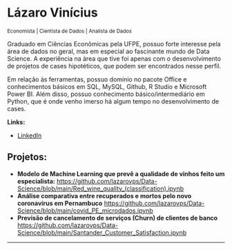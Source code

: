 # Lázaro Vinícius
<sub>Economista | Cientista de Dados | Analista de Dados</sub>

Graduado em Ciências Econômicas pela UFPE, possuo forte interesse pela área de dados no geral, mas em especial ao fascinante mundo de Data Science. A experiência na área que tive foi apenas com o desenvolvimento de projetos de cases hipotéticos, que podem ser encontrados nesse perfil.

Em relação às ferramentas, possuo domínio no pacote Office e conhecimentos básicos em SQL, MySQL, Github, R Studio e Microsoft Power BI. Além disso, possuo conhecimento básico/intermediário em Python, que é onde venho imerso há algum tempo no desenvolvimento de cases.


**Links:**
* [LinkedIn](https://www.linkedin.com/in/lazaro-vinicius/)


## Projetos:


* **Modelo de Machine Learning que prevê a qualidade de vinhos feito um especialista:** https://github.com/lazarovps/Data-Science/blob/main/Red_wine_quality_(classification).ipynb
* **Análise comparativa entre recuperados e mortos pelo novo coronavírus em Pernambuco** https://github.com/lazarovps/Data-Science/blob/main/covid_PE_microdados.ipynb
* **Previsão de cancelamento de serviços (Churn) de clientes de banco** https://github.com/lazarovps/Data-Science/blob/main/Santander_Customer_Satisfaction.ipynb
---

